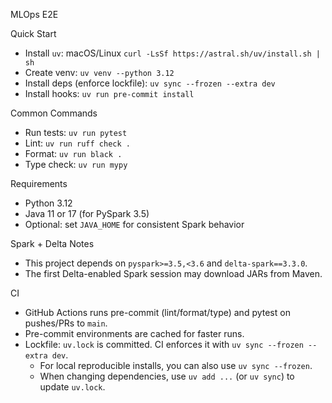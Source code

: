 MLOps E2E

Quick Start
- Install `uv`: macOS/Linux `curl -LsSf https://astral.sh/uv/install.sh | sh`
- Create venv: `uv venv --python 3.12`
- Install deps (enforce lockfile): `uv sync --frozen --extra dev`
- Install hooks: `uv run pre-commit install`

Common Commands
- Run tests: `uv run pytest`
- Lint: `uv run ruff check .`
- Format: `uv run black .`
- Type check: `uv run mypy`

Requirements
- Python 3.12
- Java 11 or 17 (for PySpark 3.5)
- Optional: set `JAVA_HOME` for consistent Spark behavior

Spark + Delta Notes
- This project depends on `pyspark>=3.5,<3.6` and `delta-spark==3.3.0`.
- The first Delta-enabled Spark session may download JARs from Maven.

CI
- GitHub Actions runs pre-commit (lint/format/type) and pytest on pushes/PRs to `main`.
- Pre-commit environments are cached for faster runs.
 - Lockfile: `uv.lock` is committed. CI enforces it with `uv sync --frozen --extra dev`.
   - For local reproducible installs, you can also use `uv sync --frozen`.
   - When changing dependencies, use `uv add ...` (or `uv sync`) to update `uv.lock`.
